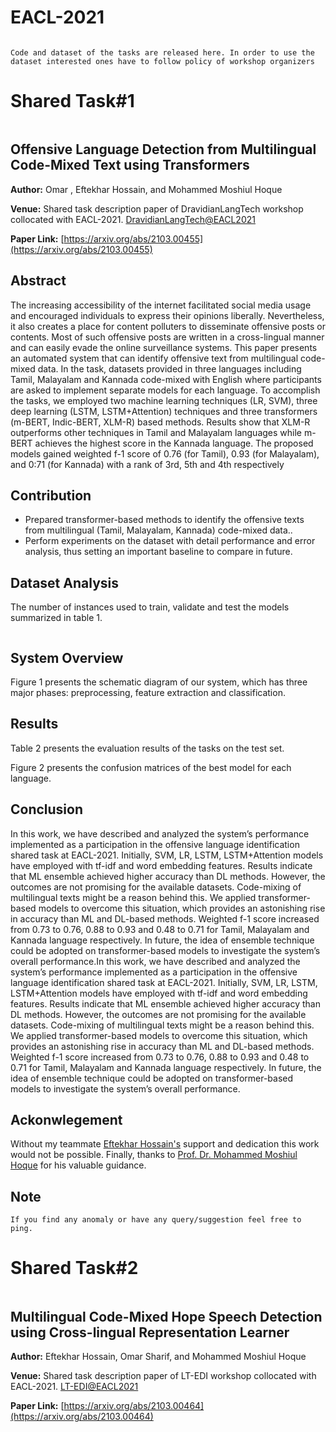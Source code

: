 # EACL-2021
<img title="" src="Figures/EACL.PNG" alt="">

`Code and dataset of the tasks are released here. In order to use the dataset interested ones have to follow policy of workshop organizers`

# Shared Task#1
<img title="" src="Figures/offensive.PNG" alt="">

## Offensive Language Detection from Multilingual Code-Mixed Text using Transformers

**Author:** Omar , Eftekhar Hossain, and Mohammed Moshiul Hoque

**Venue:** Shared task description paper of DravidianLangTech workshop collocated with EACL-2021. [DravidianLangTech@EACL2021](https://dravidianlangtech.github.io/2021/index.html)

**Paper Link:** [https://arxiv.org/abs/2103.00455](https://arxiv.org/abs/2103.00455)
## Abstract

The increasing accessibility of the internet facilitated social media usage and encouraged individuals to express their opinions liberally. Nevertheless, it also creates a place for content polluters to disseminate offensive posts or contents. Most of such offensive posts are written in a cross-lingual manner and can easily evade the online surveillance systems. This paper presents an automated system that can identify offensive text from multilingual code-mixed data. In the task, datasets provided in three languages including Tamil, Malayalam and Kannada code-mixed with English where participants are asked to implement separate models for each language. To accomplish the tasks, we employed two machine learning techniques (LR, SVM), three deep learning (LSTM, LSTM+Attention) techniques and three transformers (m-BERT, Indic-BERT, XLM-R) based methods. Results show that
XLM-R outperforms other techniques in Tamil and Malayalam languages while m-BERT achieves the highest score in the Kannada language. The proposed models gained weighted f-1 score of 0.76 (for Tamil), 0.93 (for Malayalam), and 0:71 (for Kannada) with a rank of 3rd, 5th and 4th respectively

## Contribution
- Prepared transformer-based methods to identify the offensive texts from multilingual (Tamil, Malayalam, Kannada) code-mixed data..
- Perform experiments on the dataset with detail performance and error analysis, thus setting an important baseline to compare in future.

## Dataset Analysis

The number of instances used to train, validate and test the models summarized in table 1.

<img title="" src="Figures/off_data.PNG" alt="">


## System Overview
Figure 1 presents the schematic diagram of our system, which has three major phases: preprocessing, feature extraction and classification.
<img title="" src="Figures/off_block.PNG" alt="">

## Results 
Table 2 presents the evaluation results of the tasks on the test set.
<img title="" src="Figures/off_result.PNG" alt="">


Figure 2 presents the confusion matrices of the best model for each language.
<img title="" src="Figures/off_confusion.PNG" alt="">


## Conclusion
In this work, we have described and analyzed the system’s performance implemented as a participation in the offensive language identification shared task at EACL-2021. Initially, SVM, LR, LSTM, LSTM+Attention models have employed with tf-idf and word embedding features. Results indicate that ML ensemble achieved higher accuracy than DL methods. However, the outcomes are not promising for the available datasets. Code-mixing of multilingual texts might be a reason behind this. We applied transformer-based models to overcome this situation, which provides an astonishing rise in accuracy than ML and DL-based methods. Weighted f-1 score increased from 0.73 to 0.76, 0.88 to 0.93 and 0.48 to 0.71 for Tamil, Malayalam and Kannada language respectively. In future, the idea of ensemble technique could be adopted on transformer-based models to investigate the system’s overall performance.In this work, we have described and analyzed the system’s performance implemented as a participation in the offensive language identification shared task at EACL-2021. Initially, SVM, LR, LSTM, LSTM+Attention models have employed with tf-idf and word embedding features. Results indicate that ML ensemble achieved higher accuracy than DL methods. However, the outcomes are not promising for the available datasets. Code-mixing of multilingual texts might be a reason behind this. We applied transformer-based models to overcome this situation, which provides an astonishing rise in accuracy than ML and DL-based methods. Weighted f-1 score increased from 0.73 to 0.76, 0.88 to 0.93 and 0.48 to 0.71 for Tamil, Malayalam and Kannada language respectively. In future, the idea of ensemble technique could be adopted on transformer-based models to investigate the system’s overall performance.

## Ackonwlegement
Without my teammate [Eftekhar Hossain's](https://eftekhar-hossain.github.io/portfolio/) support and dedication this work would not be possible. Finally, thanks to [Prof. Dr. Mohammed Moshiul Hoque](https://www.researchgate.net/profile/Moshiul_Hoque) for his valuable guidance.

## Note
`If you find any anomaly or have any query/suggestion feel free to ping.`
#
# Shared Task#2
<img title="" src="Figures/hope.PNG" alt="">

## Multilingual Code-Mixed Hope Speech Detection using Cross-lingual Representation Learner

**Author:** Eftekhar Hossain, Omar Sharif, and Mohammed Moshiul Hoque

**Venue:** Shared task description paper of LT-EDI workshop collocated with EACL-2021. [LT-EDI@EACL2021](https://sites.google.com/view/lt-edi-2021/home)

**Paper Link:** [https://arxiv.org/abs/2103.00464](https://arxiv.org/abs/2103.00464)


